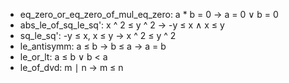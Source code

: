 * eq_zero_or_eq_zero_of_mul_eq_zero: a * b = 0 → a = 0 ∨ b = 0
* abs_le_of_sq_le_sq': x ^ 2 ≤ y ^ 2 → -y ≤ x ∧ x ≤ y
* sq_le_sq': -y ≤ x, x ≤ y → x ^ 2 ≤ y ^ 2
* le_antisymm: a ≤ b → b ≤ a → a = b
* le_or_lt: a ≤ b ∨ b < a
* le_of_dvd: m ∣ n → m ≤ n